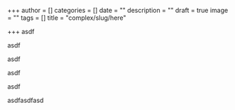 +++
author = []
categories = []
date = ""
description = ""
draft = true
image = ""
tags = []
title = "complex/slug/here"

+++
asdf

asdf

asdf

asdf

asdf

asdfasdfasd